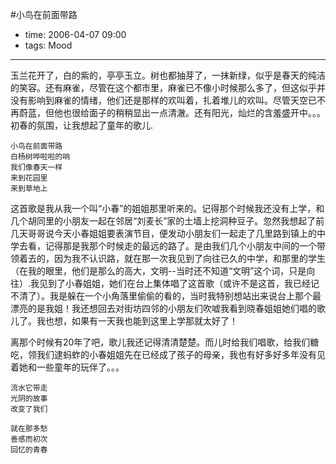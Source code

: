 #小鸟在前面带路

- time: 2006-04-07 09:00
- tags: Mood

--- 
玉兰花开了，白的紫的，亭亭玉立。树也都抽芽了，一抹新绿，似乎是春天的纯洁的笑容。还有麻雀，尽管在这个都市里，麻雀已不像小时候那么多了，但这似乎并没有影响到麻雀的情绪，他们还是那样的欢叫着，扎着堆儿的欢叫。尽管天空已不再蔚蓝，但他也很给面子的稍稍显出一点清澈。还有阳光，灿烂的含羞盛开中。。。初春的氛围，让我想起了童年的歌儿.

	小鸟在前面带路
	白杨树哗啦啦的响
	我们像春天一样
	来到花园里
	来到草地上

这首歌是我从我一个叫“小春”的姐姐那里听来的。记得那个时候我还没有上学，和几个胡同里的小朋友一起在邻居“刘麦长”家的土墙上挖洞种豆子。忽然我想起了前几天哥哥说今天小春姐姐要表演节目，便发动小朋友们一起走了几里路到镇上的中学去看，记得那是我那个时候走的最远的路了。是由我们几个小朋友中间的一个带领着去的，因为我不认识路，就在那一次我见到了向往已久的中学，和那里的学生（在我的眼里，他们是那么的高大，文明--当时还不知道“文明”这个词，只是向往）.我见到了小春姐姐，她们在台上集体唱了这首歌（或许不是这首，我已经记不清了）。我是躲在一个小角落里偷偷的看的，当时我特别想站出来说台上那个最漂亮的是我姐！我还想回去对街坊四邻的小朋友们吹嘘我看到晓春姐姐她们唱的歌儿了。我也想，如果有一天我也能到这里上学那就太好了！

离那个时候有20年了吧，歌儿我还记得清清楚楚。而儿时给我们唱歌，给我们糖吃，领我们逮蚂蚱的小春姐姐先在已经成了孩子的母亲，我也有好多好多年没有见着她和一些童年的玩伴了。。。

	流水它带走
	光阴的故事
	改变了我们

	就在那多愁
	善感而初次
	回忆的青春
